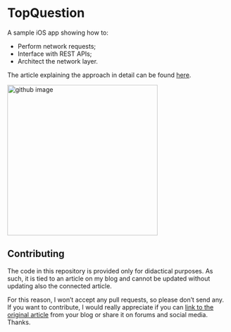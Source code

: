 # TopQuestion
A sample iOS app showing how to:

* Perform network requests;
* Interface with REST APIs;
* Architect the network layer.

The article explaining the approach in detail can be found [here](https://matteomanferdini.com/network-requests-rest-apis-ios-swift/).

<img width="341" alt="github image" src="https://user-images.githubusercontent.com/904358/65583632-dfcb6400-df7f-11e9-8579-9d22b12a3e08.png">

## Contributing

The code in this repository is provided only for didactical purposes. As such, it is tied to an article on my blog and cannot be updated without updating also the connected article.

For this reason, I won’t accept any pull requests, so please don’t send any. If you want to contribute, I would really appreciate if you can [link to the original article](https://matteomanferdini.com/network-requests-rest-apis-ios-swift/) from your blog or share it on forums and social media. Thanks.
